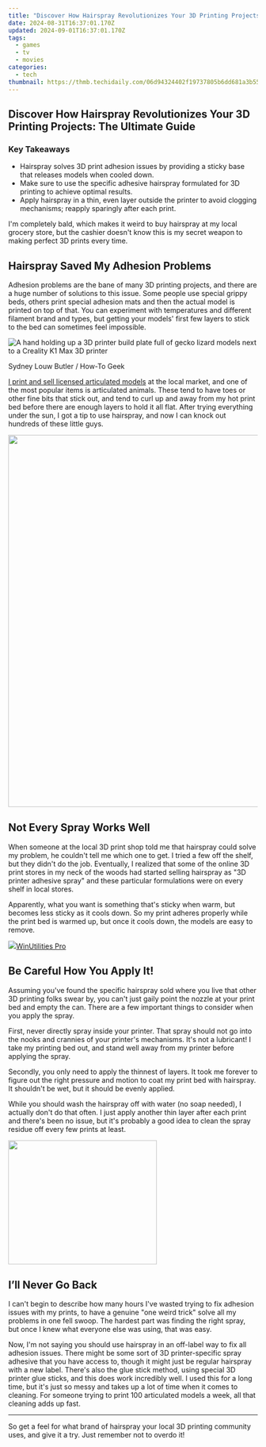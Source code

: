 ```yaml
---
title: "Discover How Hairspray Revolutionizes Your 3D Printing Projects: The Ultimate Guide"
date: 2024-08-31T16:37:01.170Z
updated: 2024-09-01T16:37:01.170Z
tags:
  - games
  - tv
  - movies
categories:
  - tech
thumbnail: https://thmb.techidaily.com/06d94324402f19737805b6dd681a3b55315b5b4572a08bdb43f1ad90737fa0c7.jpg
---
```


## Discover How Hairspray Revolutionizes Your 3D Printing Projects: The Ultimate Guide

### Key Takeaways

* Hairspray solves 3D print adhesion issues by providing a sticky base that releases models when cooled down.
* Make sure to use the specific adhesive hairspray formulated for 3D printing to achieve optimal results.
* Apply hairspray in a thin, even layer outside the printer to avoid clogging mechanisms; reapply sparingly after each print.

 I'm completely bald, which makes it weird to buy hairspray at my local grocery store, but the cashier doesn't know this is my secret weapon to making perfect 3D prints every time.

##  Hairspray Saved My Adhesion Problems

 Adhesion problems are the bane of many 3D printing projects, and there are a huge number of solutions to this issue. Some people use special grippy beds, others print special adhesion mats and then the actual model is printed on top of that. You can experiment with temperatures and different filament brand and types, but getting your models' first few layers to stick to the bed can sometimes feel impossible.

![A hand holding up a 3D printer build plate full of gecko lizard models next to a Creality K1 Max 3D printer](https://static1.howtogeekimages.com/wordpress/wp-content/uploads/wm/2024/03/1-1.jpg) 

Sydney Louw Butler / How-To Geek

[I print and sell licensed articulated models](https://some-techniques.techidaily.com/new-how-to-optimize-microphone-use-on-windows-11-for-best-results/) at the local market, and one of the most popular items is articulated animals. These tend to have toes or other fine bits that stick out, and tend to curl up and away from my hot print bed before there are enough layers to hold it all flat. After trying everything under the sun, I got a tip to use hairspray, and now I can knock out hundreds of these little guys.

<!-- affiliate ads begin -->
<a href="https://zebaoaffiliateprogram.pxf.io/c/5597632/1853659/21526" target="_top" id="1853659"><img src="//a.impactradius-go.com/display-ad/21526-1853659" border="0" alt="" width="1920" height="750"/></a><img height="0" width="0" src="https://imp.pxf.io/i/5597632/1853659/21526" style="position:absolute;visibility:hidden;" border="0" />
<!-- affiliate ads end -->
##  Not Every Spray Works Well

 When someone at the local 3D print shop told me that hairspray could solve my problem, he couldn't tell me which one to get. I tried a few off the shelf, but they didn't do the job. Eventually, I realized that some of the online 3D print stores in my neck of the woods had started selling hairspray as "3D printer adhesive spray" and these particular formulations were on every shelf in local stores.

 Apparently, what you want is something that's sticky when warm, but becomes less sticky as it cools down. So my print adheres properly while the print bed is warmed up, but once it cools down, the models are easy to remove.

<!-- affiliate ads begin -->
<a href="https://secure.2checkout.com/order/checkout.php?PRODS=4665597&QTY=1&AFFILIATE=108875&CART=1"><img src="https://www.pcclean.io/wp-content/uploads/2018/03/winutilities-box-130521.png" border="0">WinUtilities Pro</a>
<!-- affiliate ads end -->
##  Be Careful How You Apply It!

 Assuming you've found the specific hairspray sold where you live that other 3D printing folks swear by, you can't just gaily point the nozzle at your print bed and empty the can. There are a few important things to consider when you apply the spray.

 First, never directly spray inside your printer. That spray should not go into the nooks and crannies of your printer's mechanisms. It's not a lubricant! I take my printing bed out, and stand well away from my printer before applying the spray.

 Secondly, you only need to apply the thinnest of layers. It took me forever to figure out the right pressure and motion to coat my print bed with hairspray. It shouldn't be wet, but it should be evenly applied.

 While you should wash the hairspray off with water (no soap needed), I actually don't do that often. I just apply another thin layer after each print and there's been no issue, but it's probably a good idea to clean the spray residue off every few prints at least.

<!-- affiliate ads begin -->
<a href="https://boody-eco-wear.pxf.io/c/5597632/1567905/13846" target="_top" id="1567905"><img src="//a.impactradius-go.com/display-ad/13846-1567905" border="0" alt="" width="300" height="250"/></a><img height="0" width="0" src="https://imp.pxf.io/i/5597632/1567905/13846" style="position:absolute;visibility:hidden;" border="0" />
<!-- affiliate ads end -->
##  I’ll Never Go Back

 I can't begin to describe how many hours I've wasted trying to fix adhesion issues with my prints, to have a genuine "one weird trick" solve all my problems in one fell swoop. The hardest part was finding the right spray, but once I knew what everyone else was using, that was easy.

 Now, I'm not saying you should use hairspray in an off-label way to fix all adhesion issues. There might be some sort of 3D printer-specific spray adhesive that you have access to, though it might just be regular hairspray with a new label. There's also the glue stick method, using special 3D printer glue sticks, and this does work incredibly well. I used this for a long time, but it's just so messy and takes up a lot of time when it comes to cleaning. For someone trying to print 100 articulated models a week, all that cleaning adds up fast.

---

 So get a feel for what brand of hairspray your local 3D printing community uses, and give it a try. Just remember not to overdo it!

<ins class="adsbygoogle"
     style="display:block"
     data-ad-format="autorelaxed"
     data-ad-client="ca-pub-7571918770474297"
     data-ad-slot="1223367746"></ins>



<ins class="adsbygoogle"
     style="display:block"
     data-ad-client="ca-pub-7571918770474297"
     data-ad-slot="8358498916"
     data-ad-format="auto"
     data-full-width-responsive="true"></ins>


